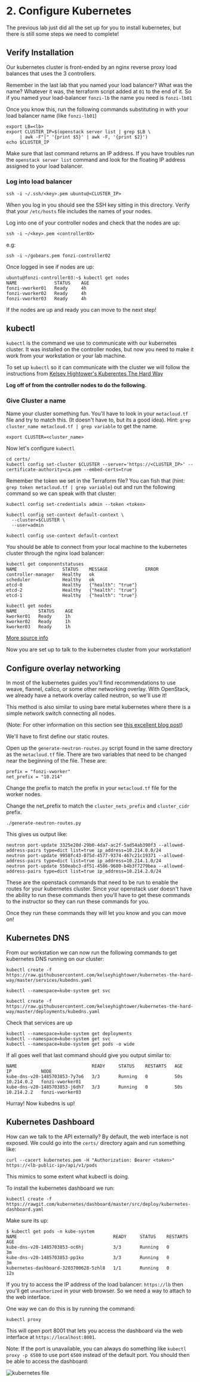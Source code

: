 # 2. Configure Kubernetes

The previous lab just did all the set up for you to install kubernetes, but there is still some steps we need to complete!

## Verify Installation

Our kubernetes cluster is front-ended by an nginx reverse proxy load balances that uses the 3 controllers.  

Remember in the last lab that you named your load balancer?  What was the name?  Whatever it was, the terraform script added at ```01``` to the end of it.  So if you named your load-balancer ```fonzi-lb``` the name you need is ```fonzi-lb01```

Once you know this, run the following commands substituting <lb> in with your load balancer name (like ```fonzi-lb01```)

```
export LB=<lb>
export CLUSTER_IP=$(openstack server list | grep $LB \
	 | awk -F"|" '{print $5}' | awk -F, '{print $2}')
echo $CLUSTER_IP
```

Make sure that last command returns an IP address.  If you have troubles run the ```openstack server list``` command and look for the floating IP address assigned to your load balancer. 

### Log into load balancer

```
ssh -i ~/.ssh/<key>.pem ubuntu@<CLUSTER_IP>
```
When you log in you should see the SSH key sitting in this directory.  Verify that your ```/etc/hosts``` file includes the names of your nodes.  

Log into one of your controller nodes and check that the nodes are up: 

```
ssh -i ~/<key>.pem <controller0X>
```
e.g:

```
ssh -i ~/gobears.pem fonzi-controller02
```

Once logged in see if nodes are up: 

```
ubuntu@fonzi-controller03:~$ kubectl get nodes
NAME              STATUS    AGE
fonzi-vworker01   Ready     4h
fonzi-vworker02   Ready     4h
fonzi-vworker03   Ready     4h
```

If the nodes are up and ready you can move to the next step!

## kubectl

```kubectl``` is the command we use to communicate with our kubernetes cluster.  It was installed on the controller nodes, but now you need to make it work from your workstation or your lab machine. 

To set up ```kubectl``` so it can communicate with the cluster we will follow the instructions from [Kelsey Hightower's Kuberentes The Hard Way](https://github.com/kelseyhightower/kubernetes-the-hard-way/blob/master/docs/06-kubectl.md)

__Log off of from the controller nodes to do the following.__

### Give Cluster a name
Name your cluster something fun.  You'll have to look in your ```metacloud.tf``` file and try to match this.  (It doesn't have to, but its a good idea).  Hint:  ```grep cluster_name metacloud.tf | grep variable``` to get the name. 


```
export CLUSTER=<cluster_name>
```
Now let's configure ```kubectl```

```
cd certs/
kubectl config set-cluster $CLUSTER --server='https://<CLUSTER_IP>' --certificate-authority=ca.pem --embed-certs=true
```

Remember the token we set in the Terraform file?  You can fish that (hint: ```grep token metacloud.tf | grep variable```) out and run the following command so we can speak with that cluster:

```
kubectl config set-credentials admin --token <token>
```

```
kubectl config set-context default-context \
  --cluster=$CLUSTER \
  --user=admin
```

```
kubectl config use-context default-context
```

You should be able to connect from your local machine to the kubernetes cluster through the nginx load balancer:

```
kubectl get componentstatuses
NAME                 STATUS    MESSAGE              ERROR
controller-manager   Healthy   ok                   
scheduler            Healthy   ok                   
etcd-0               Healthy   {"health": "true"}   
etcd-2               Healthy   {"health": "true"}   
etcd-1               Healthy   {"health": "true"}
```
```
kubectl get nodes
NAME        STATUS    AGE
kworker01   Ready     1h
kworker02   Ready     1h
kworker03   Ready     1h
```

[More source info](http://kubernetes.io/docs/user-guide/kubectl-cheatsheet/)

Now you are set up to talk to the kubernetes cluster from your workstation!

## Configure overlay networking

In most of the kubernetes guides you'll find recommendations to use weave, flannel, calico, or some other networking overlay.  With OpenStack, we already have a network overlay called neutron, so we'll use it!

This method is also similar to using bare metal kubernetes where there is a simple network switch connecting all nodes. 

(Note: For other information on this section see [this excellent blog post](http://blogs.cisco.com/cloud/deploy-a-kubernetes-cluster-on-openstack-using-ansible))

We'll have to first define our static routes.  

Open up the ```generate-neutron-routes.py``` script found in the same directory as the ```metacloud.tf``` file.  There are two variables that need to be changed near the beginning of the file.  These are: 

```
prefix = "fonzi-vworker"
net_prefix = "10.214"
```
Change the prefix to match the prefix in your ```metacloud.tf``` file for the worker nodes.  

Change the net_prefix to match the ```cluster_nets_prefix``` and ```cluster_cidr``` prefix.  

```
./generate-neutron-routes.py
```
This gives us output like: 

```
neutron port-update 3325e20d-29b0-4da7-ac2f-5ad54ab390f3 --allowed-address-pairs type=dict list=true ip_address=10.214.0.0/24
neutron port-update 9958fc43-075d-4577-9374-467c21c19371 --allowed-address-pairs type=dict list=true ip_address=10.214.1.0/24
neutron port-update 550eabc3-df51-4586-9680-b4b3f7279bea --allowed-address-pairs type=dict list=true ip_address=10.214.2.0/24
```

These are the openstack commands that need to be run to enable the routes for your kubernetes cluster.  Since your openstack user doesn't have the ability to run these commands then you'll have to get these commands to the instructor so they can run these commands for you. 

Once they run these commands they will let you know and you can move on!



## Kubernetes DNS

From our workstation we can now run the following commands to get kubernetes DNS running on our cluster: 

```
kubectl create -f https://raw.githubusercontent.com/kelseyhightower/kubernetes-the-hard-way/master/services/kubedns.yaml
```

```
kubectl --namespace=kube-system get svc
```

```
kubectl create -f https://raw.githubusercontent.com/kelseyhightower/kubernetes-the-hard-way/master/deployments/kubedns.yaml
```

Check that services are up

```
kubectl --namespace=kube-system get deployments
kubectl --namespace=kube-system get svc
kubectl --namespace=kube-system get pods -o wide
```
If all goes well that last command should give you output similar to: 

```
NAME                            READY     STATUS    RESTARTS   AGE       IP           NODE
kube-dns-v20-1485703853-7y7o6   3/3       Running   0          50s       10.214.0.2   fonzi-vworker01
kube-dns-v20-1485703853-j6dh7   3/3       Running   0          50s       10.214.2.2   fonzi-vworker03

```

Hurray!  Now kubedns is up!

## Kubernetes Dashboard

How can we talk to the API externally?  By default, the web interface is not exposed.  We could go into the ```certs/``` directory again and run something like: 

```
curl --cacert kubernetes.pem -H "Authorization: Bearer <token>" https://<lb-public-ip>/api/v1/pods
```
This mimics to some extent what kubectl is doing.  



To install the kubernetes dashboard we run: 

```
kubectl create -f https://rawgit.com/kubernetes/dashboard/master/src/deploy/kubernetes-dashboard.yaml
```
Make sure its up:

```
$ kubectl get pods -n kube-system
NAME                                    READY     STATUS    RESTARTS   AGE
kube-dns-v20-1485703853-oc6hj           3/3       Running   0          3m
kube-dns-v20-1485703853-pp1ko           3/3       Running   0          3m
kubernetes-dashboard-3203700628-5zhl8   1/1       Running   0          12s
```
If you try to access the IP address of the load balancer: ```https://lb``` then you'll get ```unauthorized``` in your web browser. So we need a way to attach to the web interface.  

One way we can do this is by running the command: 

```
kubectl proxy 
```
This will open port 8001 that lets you access the dashboard via the web interface at ```https://localhost:8001```.  

Note: If the port is unavailable, you can always do something like ```kubectl proxy -p 6500``` to use port ```6500``` instead of the default port.  You should then be able to access the dashboard: 

![kubernetes file](images/kubedash.png)